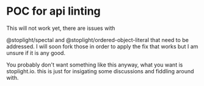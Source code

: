 

# POC for api linting

This will not work yet,
there are issues with

@stoplight/spectal
and
@stoplight/ordered-object-literal that need to be addressed.  I will soon fork those in order to apply the fix that works but I am unsure if it is any good.

You probably don't want something like this anyway, what you want is stoplight.io.  this is just for insigating some discussions and fiddling around with.
